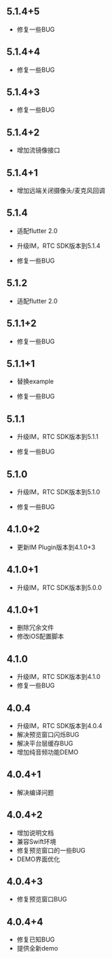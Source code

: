 ## 5.1.4+5

* 修复一些BUG

## 5.1.4+4

* 修复一些BUG

## 5.1.4+3

* 修复一些BUG

## 5.1.4+2

* 增加流镜像接口

## 5.1.4+1

* 增加远端关闭摄像头/麦克风回调

## 5.1.4

* 适配flutter 2.0

* 升级IM，RTC SDK版本到5.1.4

* 修复一些BUG

## 5.1.2

* 适配flutter 2.0

## 5.1.1+2

* 修复一些BUG

## 5.1.1+1

* 替换example

* 修复一些BUG

## 5.1.1

* 升级IM，RTC SDK版本到5.1.1

* 修复一些BUG

## 5.1.0

* 升级IM，RTC SDK版本到5.1.0

* 修复一些BUG

## 4.1.0+2

* 更新IM Plugin版本到4.1.0+3

## 4.1.0+1

* 升级IM，RTC SDK版本到5.0.0

## 4.1.0+1

* 删除冗余文件
* 修改iOS配置脚本

## 4.1.0

* 升级IM，RTC SDK版本到4.1.0
* 修复一些BUG

## 4.0.4

* 升级IM，RTC SDK版本到4.0.4
* 解决预览窗口闪烁BUG
* 解决平台层缓存BUG
* 增加纯音频功能DEMO

## 4.0.4+1

* 解决编译问题

## 4.0.4+2

* 增加说明文档
* 兼容Swift环境
* 修复预览窗口的一些BUG
* DEMO界面优化

## 4.0.4+3

* 修复预览窗口BUG

## 4.0.4+4

* 修复已知BUG
* 提供全新demo
